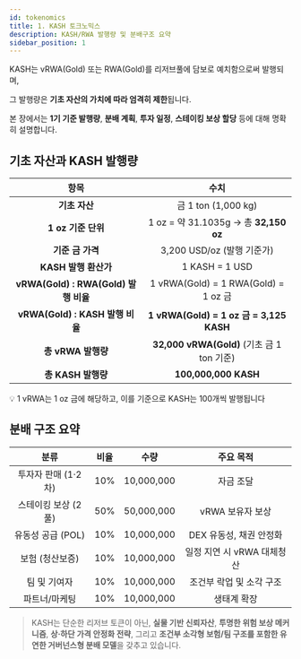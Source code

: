 ```yaml
---
id: tokenomics
title: 1. KASH 토크노믹스
description: KASH/RWA 발행량 및 분배구조 요약
sidebar_position: 1
---
```


KASH는 vRWA(Gold) 또는 RWA(Gold)를 리저브풀에 담보로 예치함으로써 발행되며,

그 발행량은 **기초 자산의 가치에 따라 엄격히 제한**됩니다.

본 장에서는 **1기 기준 발행량**, **분배 계획**, **투자 일정**, **스테이킹 보상 할당** 등에 대해 명확히 설명합니다.

## 기초 자산과 KASH 발행량

| **항목** | **수치** |
| :---: | :---: |
| **기초 자산** | 금 1 ton (1,000 kg) |
| **1 oz 기준 단위** | 1 oz = 약 31.1035g → 총 **32,150 oz** |
| **기준 금 가격** | 3,200 USD/oz (발행 기준가) |
| **KASH 발행 환산가** | 1 KASH = 1 USD |
| **vRWA(Gold) : RWA(Gold) 발행 비율** | 1 vRWA(Gold) = 1 RWA(Gold) = 1 oz 금 |
| **vRWA(Gold) : KASH 발행 비율** | **1 vRWA(Gold) =** **1 oz 금 = 3,125 KASH** |
| **총 vRWA 발행량** | **32,000 vRWA(Gold)** (기초 금 1 ton 기준) |
| **총 KASH 발행량** | **100,000,000 KASH** |

💡 1 vRWA는 1 oz 금에 해당하고, 이를 기준으로 KASH는 100개씩 발행됩니다

## 분배 구조 요약

| **분류** | **비율** | **수량** | **주요 목적** |
| :---: | :---: | :---: | :---: |
| 투자자 판매 (1·2차) | 10% | 10,000,000 | 자금 조달 |
| 스테이킹 보상 (2풀) | 50% | 50,000,000 | vRWA 보유자 보상 |
| 유동성 공급 (POL) | 10% | 10,000,000 | DEX 유동성, 채권 안정화 |
| 보험 (청산보증) | 10% | 10,000,000 | 일정 지연 시 vRWA 대체청산 |
| 팀 및 기여자 | 10% | 10,000,000 | 조건부 락업 및 소각 구조 |
| 파트너/마케팅 | 10% | 10,000,000 | 생태계 확장 |

> KASH는 단순한 리저브 토큰이 아닌, **실물 기반 신뢰자산**,
> **투명한 위험 보상 메커니즘**, **상·하단 가격 안정화 전략**,
> 그리고 **조건부 소각형 보험/팀 구조를 포함한 유연한 거버넌스형 분배 모델**을 갖추고 있습니다.
>

